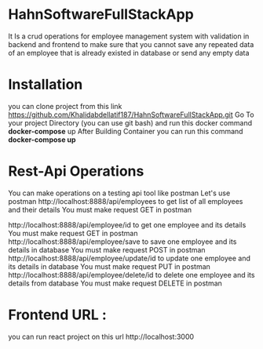 # HahnSoftwareFullStackApp


It Is a crud operations for employee management system with validation in backend and frontend to make sure that you cannot save any repeated data of an employee that is already existed in database or send any empty data

# Installation
you can clone project from this link https://github.com/Khalidabdellatif187/HahnSoftwareFullStackApp.git Go To your project Directory (you can use git bash) and run this docker command <strong>docker-compose</strong> up After Building Container you can run this command 
<strong>docker-compose up</strong>

# Rest-Api Operations
You can make operations on a testing api tool like postman
Let's use postman http://localhost:8888/api/employees to get list of all employees and their details You must make request GET in postman <br/>

http://localhost:8888/api/employee/id to get one employee and its details You must make request GET in postman 
<br/>
http://localhost:8888/api/employee/save to save one employee and its details in database You must make request POST in postman 
</br>
http://localhost:8888/api/employee/update/id to update one employee and its details in database You must make request PUT in postman 
</br>
http://localhost:8888/api/employee/delete/id to delete one employee and its details from database You must make request DELETE in postman
</br>

# Frontend URL :
you can run react project on this url http://localhost:3000
